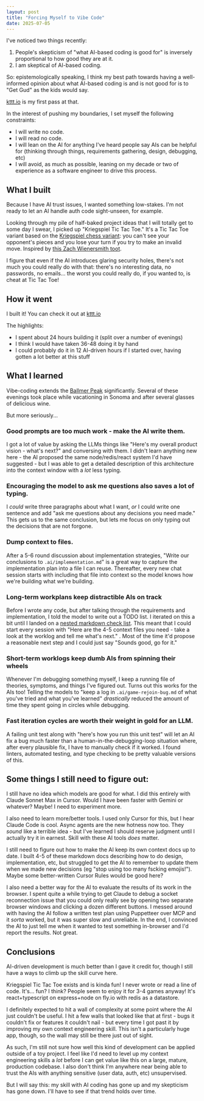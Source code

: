 ```yaml
---
layout: post
title: "Forcing Myself to Vibe Code"
date: 2025-07-05
---
```


I've noticed two things recently:

1. People's skepticism of "what AI-based coding is good for" is inversely proportional to how good they are at it.
2. I am skeptical of AI-based coding.

So: epistemologically speaking, I think my best path towards having a well-informed opinion about what AI-based coding is and is not good for is to "Get Gud" as the kids would say.

[kttt.io](https://kttt.io) is my first pass at that.

<!--break-->

In the interest of pushing my boundaries, I set myself the following constraints:

- I will write no code.
- I will read no code.
- I will lean on the AI for anything I've heard people say AIs can be helpful for (thinking through things, requirements gathering, design, debugging, etc)
- I will avoid, as much as possible, leaning on my decade or two of experience as a software engineer to drive this process.

## What I built

Because I have AI trust issues, I wanted something low-stakes. I'm not ready to let an AI handle auth code sight-unseen, for example.

Looking through my pile of half-baked project ideas that I will totally get to some day I swear, I picked up "Kriegspiel Tic Tac Toe." It's a Tic Tac Toe variant based on the [Kriegspiel chess variant](<https://en.wikipedia.org/wiki/Kriegspiel_(chess)>): you can't see your opponent's pieces and you lose your turn if you try to make an invalid move. Inspired by [this Zach Wienersmith toot](https://mastodon.social/@ZachWeinersmith/111890121393299096).

I figure that even if the AI introduces glaring security holes, there's not much you could really do with that: there's no interesting data, no passwords, no emails... the worst you could really do, if you wanted to, is cheat at Tic Tac Toe!

## How it went

I built it! You can check it out at [kttt.io](https://kttt.io)

The highlights:

- I spent about 24 hours building it (split over a number of evenings)
- I think I would have taken 36-48 doing it by hand
- I could probably do it in 12 AI-driven hours if I started over, having gotten a lot better at this stuff

## What I learned

Vibe-coding extends the [Ballmer Peak](https://xkcd.com/323/) significantly. Several of these evenings took place while vacationing in Sonoma and after several glasses of delicious wine.

But more seriously...

### Good prompts are too much work - make the AI write them.

I got a lot of value by asking the LLMs things like "Here's my overall product vision - what's next?" and conversing with them. I didn't learn anything new here - the AI proposed the same node/redis/react system I'd have suggested - but I was able to get a detailed description of this architecture into the context window with a _lot_ less typing.

### Encouraging the model to ask me questions also saves a lot of typing.

I _could_ write three paragraphs about what I want, _or_ I could write one sentence and add "ask me questions about any decisions you need made." This gets us to the same conclusion, but lets me focus on only typing out the decisions that are not forgone.

### Dump context to files.

After a 5-6 round discussion about implementation strategies, "Write our conclusions to `.ai/implementation.md`" is a great way to capture the implementation plan into a file I can reuse. Thereafter, every new chat session starts with including that file into context so the model knows how we're building what we're building.

### Long-term workplans keep distractible AIs on track

Before I wrote any code, but after talking through the requirements and implementation, I told the model to write out a TODO list. I iterated on this a bit until I landed on a [nested markdown check list](https://github.com/kkuchta/kttt/blob/39aab9575d339550f676668e5db427d2618fd4de/.ai/worklog.md). This meant that I could start every session with "Here are the 4-5 context files you need - take a look at the worklog and tell me what's next." . Most of the time it'd propose a reasonable next step and I could just say "Sounds good, go for it."

### Short-term worklogs keep dumb AIs from spinning their wheels

Whenever I'm debugging something myself, I keep a running file of theories, symptoms, and things I've figured out. Turns out this works for the AIs too! Telling the models to "keep a log in `.ai/game-rejoin-bug.md` of what you've tried and what you've learned" _drastically_ reduced the amount of time they spent going in circles while debugging.

### Fast iteration cycles are worth their weight in gold for an LLM.

A failing unit test along with "here's how you run this unit test" will let an AI fix a bug much faster than a human-in-the-debugging-loop situation where, after every plausible fix, I have to manually check if it worked. I found linters, automated testing, and type checking to be pretty valuable versions of this.

## Some things I still need to figure out:

I still have no idea which models are good for what. I did this entirely with Claude Sonnet Max in Cursor. Would I have been faster with Gemini or whatever? Maybe! I need to experiment more.

I also need to learn more/better tools. I used only Cursor for this, but I hear Claude Code is cool. Async agents are the new hotness now too. They _sound_ like a terrible idea - but I've learned I should reserve judgment until I actually try it in earnest. Skill with these AI tools _does_ matter.

I still need to figure out how to make the AI keep its own context docs up to date. I built 4-5 of these markdown docs describing how to do design, implementation, etc, but struggled to get the AI to remember to update them when we made new decisions (eg "stop using too many fscking emojis!"). Maybe some better-written Cursor Rules would be good here?

I also need a better way for the AI to evaluate the results of its work in the browser. I spent quite a while trying to get Claude to debug a socket reconnection issue that you could only really see by opening two separate browser windows and clicking a dozen different buttons. I messed around with having the AI follow a written test plan using Puppetteer over MCP and it _sorta_ worked, but it was super slow and unreliable. In the end, I convinced the AI to just tell me when it wanted to test something in-browser and I'd report the results. Not great.

## Conclusions

AI-driven development is much better than I gave it credit for, though I still have a ways to climb up the skill curve here.

Kriegspiel Tic Tac Toe exists and is kinda fun! I never wrote or read a line of code. It's... fun? I think? People seem to enjoy it for 3-4 games anyway! It's react+typescript on express+node on fly.io with redis as a datastore.

I definitely expected to hit a wall of complexity at some point where the AI just couldn't be useful. I hit a few walls that looked like that at first - bugs it couldn't fix or features it couldn't nail - but every time I got past it by improving my own context engineering skill. This isn't a particularly huge app, though, so the wall may still be there just out of sight.

As such, I'm still not sure how well this kind of development can be applied outside of a toy project. I feel like I'd need to level up my context engineering skills a _lot_ before I can get value like this on a large, mature, production codebase. I also don't think I'm anywhere near being able to trust the AIs with anything sensitive (user data, auth, etc) unsupervised.

But I will say this: my skill with AI coding has gone up and my skepticism has gone down. I'll have to see if that trend holds over time.
